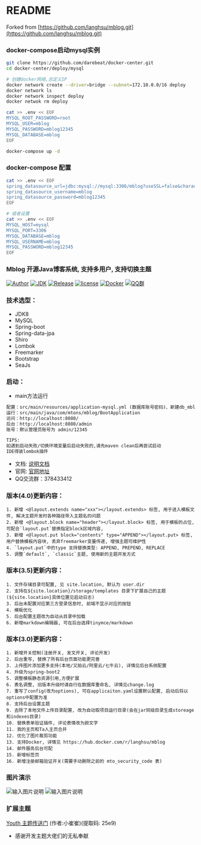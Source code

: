 # README

Forked from [https://github.com/langhsu/mblog.git](https://github.com/langhsu/mblog.git)

### docker-compose启动mysql实例

```sh
git clone https://github.com/darebeat/docker-center.git
cd docker-center/deploy/mysql

# 创建docker网络,总定义IP
docker network create --driver=bridge --subnet=172.10.0.0/16 deploy
docker network ls 
docker network inspect deploy
docker netwok rm deploy

cat >> .env << EOF
MYSQL_ROOT_PASSWORD=root
MYSQL_USER=mblog
MYSQL_PASSWORD=mblog12345
MYSQL_DATABASE=mblog
EOF

docker-compose up -d
```

### docker-compose 配置

```sh
cat >> .env << EOF
spring_datasource_url=jdbc:mysql://mysql:3306/mblog?useSSL=false&characterEncoding=utf8&serverTimezone=GMT%2B8
spring_datasource_username=mblog
spring_datasource_password=mblog12345
EOF

# 或者设置
cat >> .env << EOF
MYSQL_HOST=mysql
MYSQL_PORT=3306
MYSQL_DATABASE=mblog
MYSQL_USERNAME=mblog
MYSQL_PASSWORD=mblog12345
EOF

```

### Mblog 开源Java博客系统, 支持多用户, 支持切换主题

[![Author](https://img.shields.io/badge/author-landy-green.svg?style=flat-square)](http://mtons.com)
[![JDK](https://img.shields.io/badge/jdk-1.8-green.svg?style=flat-square)](#)
[![Release](https://img.shields.io/github/release/langhsu/mblog.svg?style=flat-square)](https://github.com/langhsu/mblog)
[![license](https://img.shields.io/badge/license-GPL--3.0-green.svg)](https://github.com/langhsu/mblog/blob/master/LICENSE)
[![Docker](https://img.shields.io/docker/automated/langhsu/mblog.svg?style=flat-square)](https://hub.docker.com/r/langhsu/mblog)
[![QQ群](https://img.shields.io/badge/chat-Mtons-green.svg)](https://jq.qq.com/?_wv=1027&k=521CRdF)

### 技术选型：

* JDK8
* MySQL
* Spring-boot
* Spring-data-jpa
* Shiro
* Lombok
* Freemarker
* Bootstrap
* SeaJs

### 启动：
 - main方法运行
 ```xml
 配置：src/main/resources/application-mysql.yml (数据库账号密码)、新建db_mblog的数据库
 运行：src/main/java/com/mtons/mblog/BootApplication
 访问：http://localhost:8080/
 后台：http://localhost:8080/admin
 账号：默认管理员账号为 admin/12345
 
 TIPS: 
 如遇到启动失败/切换环境变量后启动失败的,请先maven clean后再尝试启动
 IDE得装lombok插件
```

- 文档: [说明文档](https://langhsu.github.io/mblog/#/)
- 官网: [官网地址](http://www.mtons.com)
- QQ交流群：378433412
    
### 版本(4.0)更新内容：
    1. 新增 <@layout.extends name="xxx"></layout.extends> 标签, 用于进入模板文件, 解决主题开发时各种路径带入主题名的问题
    2. 新增 <@layout.block name="header"></layout.block> 标签, 用于模板的占位, 可配合`layout.put`替换指定block区域内容,
    3. 新增 <@layout.put block="contents" type="APPEND"></layout.put> 标签, 用户替换模板内容块, 丢弃freemarker变量传递, 增强主题可维护性
    4. `layout.put`中的type 支持替换类型: APPEND, PREPEND, REPLACE
    5. 调整`default`, `classic`主题, 使用新的主题开发方式
    
### 版本(3.5)更新内容：
    1. 文件存储目录可配置, 见 site.location, 默认为 user.dir
    2. 支持在${site.location}/storage/templates 目录下扩展自己的主题(${site.location}具体位置见启动日志)
    3. 后台未配置对应第三方登录信息时, 前端不显示对应的按钮
    4. 模板优化
    5. 后台配置主题改为自动从目录中加载
    6. 新增markdown编辑器, 可在后台选择tinymce/markdown
    
### 版本(3.0)更新内容：
    1. 新增开关控制(注册开关, 发文开关, 评论开发)
    2. 后台重写, 替换了所有后台页面功能更完善
    3. 上传图片添加更多支持(本地/又拍云/阿里云/七牛云), 详情见后台系统配置
    4. 升级为spring-boot2
    5. 调整模板静态资源引用,方便扩展
    6. 表名调整, 旧版本升级时请自行在数据库重命名, 详情见change.log
    7. 重写了config(改为options), 可在applicaiton.yaml设置默认配置, 启动后将以options中配置为准
    8. 支持后台设置主题
    9. 去除了本地文件上传目录配置, 改为自动取项目运行目录(会在jar同级目录生成storeage和indexes目录)
    10. 替换表单验证插件, 评论表情改为颜文字
    11. 我的主页和Ta人主页合并
    12. 优化了图片裁剪功能
    13. 支持Docker, 详情见 https://hub.docker.com/r/langhsu/mblog
    14. 邮件服务后台可配
    15. 新增标签页
    16. 新增注册邮箱验证开关(需要手动删除之前的 mto_security_code 表)
      
### 图片演示 

 ![输入图片说明](https://images.gitee.com/uploads/images/2019/0414/175116_449ed877_1758849.jpeg "1.jpg")
 ![输入图片说明](https://images.gitee.com/uploads/images/2019/0414/175353_6185e4f1_1758849.jpeg "2.jpg")

### 扩展主题
[Youth 主题传送门](https://pan.baidu.com/s/1tBwtprEAuCqcqDhVBunMGA) (作者:小崔崔)(提取码: 25e9)


- 感谢开发主题大佬们的无私奉献